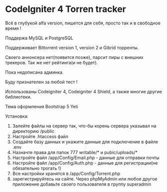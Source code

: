 # CodeIgniter 4 Torren tracker

Всё в глубукой alfa version, пишется для себя, просто так и в свободное время !

Поддержа MySQL и PostgreSQL

Поддерживает Bittorrent version 1, version 2 и Gibrid торренты.

Своего аннонсера нет(появится позже), парсит пиры с внешних трекеров. Так же нет рейтинга(и не будет).

Пока недописана админка.

Буду признателен за любой тест !

Использованы Codeigniter 4, Codeigniter 4 Shield, а также многие другие библиотеки.

Тема оформления Bootstrap 5 Yeti

Установка:
  1) Залейте файлы на сервер так, что-бы корень сервера указывал на директорию /public
  2) Настройте .htaccess файл
  3) Создайте базу данных и укажите данные для подключение в файле .env
  4) Назначте права для папок 777 writable/* и pubic/uploads/*
  5) Настройте файл /app/Config/Email.php - данные для отправки почты
  6) Настройте файл /app/Config/Auth.php - данные для регистрации(не обязательно трогать !)
  7) Все настройки хранятся в /app/Config/Torrent.php
  8) зарегистрируйтесь на сайте. Через phpMyAdmin или любое другое приложение добавьте своего пользователя в группу superadmin
